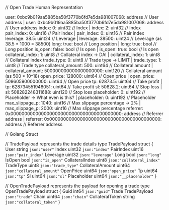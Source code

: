 // Open Trade Human Representation

user: 0xbc9b019aa5885ba50f3770b6fd7e5da981007068: address            // User address          | user: 0xbc9b019aa5885ba50f3770b6fd7e5da981007068: address            // User address
index: 0: uint32                                                     // Index                 | index: 2: uint32                                                     // Index
pair_index: 0: uint16                                                // Pair index            | pair_index: 0: uint16                                                // Pair index
leverage: 38.5: uint24                                               // Leverage              | leverage: 38500: uint24                                              // Leverage (as 38.5 * 1000 = 38500)
long: true: bool                                                     // Long position         | long: true: bool                                                     // Long position
is_open: false: bool                                                 // Is open               | is_open: true: bool                                                  // Is open
collateral_index: 1: uint8                                           // Collateral index -> DAI | collateral_index: 1: uint8                                           // Collateral index
trade_type: 0: uint8                                                 // Trade type -> LIMIT   | trade_type: 1: uint8                                                 // Trade type
collateral_amount: 500: uint64                                       // Collateral amount     | collateral_amount: 500000000000000000000: uint120                   // Collateral amount (as 500 * 10^18)
open_price: 128000: uint64                                           // Open price            | open_price: 509605900000000: uint64                                  // Open price
tp: 62873.5: uint64                                                  // Take profit           | tp: 628734551948051: uint64                                           // Take profit
sl: 50828.2: uint64                                                  // Stop loss             | sl: 508282248311688: uint120                                        // Stop loss
placeholder: 0: uint192                                              // Placeholder -> What even is this? | placeholder: 0: uint192                                              // Placeholder
max_slippage_p: 1040: uint16                                         // Max slippage percentage -> 2% | max_slippage_p: 2000: uint16                                         // Max slippage percentage
referrer: 0x0000000000000000000000000000000000000000: address        // Referrer address      | referrer: 0x0000000000000000000000000000000000000000: address        // Referrer address


// Golang Struct

// TradePayload represents the trade details
type TradePayload struct {
User             string `json:"user"`
Index            uint32 `json:"index"`
PairIndex        uint16 `json:"pair_index"`
Leverage         uint32 `json:"leverage"`
Long             bool   `json:"long"`
IsOpen           bool   `json:"is_open"`
CollateralIndex  uint8  `json:"collateral_index"`
TradeType        uint8  `json:"trade_type"`
CollateralAmount uint64 `json:"collateral_amount"`
OpenPrice        uint64 `json:"open_price"`
Tp               uint64 `json:"tp"`
Sl               uint64 `json:"sl"`
Placeholder      uint64 `json:"__placeholder"`
}

// OpenTradePayload represents the payload for opening a trade
type OpenTradePayload struct {
Guid            int64        `json:"guid"`
Trade           TradePayload `json:"trade"`
Chain           uint64       `json:"chain"`
CollateralToken string       `json:"collateral_token"`
}